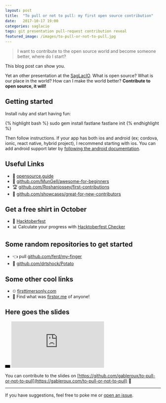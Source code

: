 ```yaml
---
layout: post
title:  "To pull or not to pull: my first open source contribution"
date:   2017-10-17 19:00
categories: saglacio
tags: git presentation pull-request contribution reveal
featured_image: /images/to-pull-or-not-to-pull.jpg
---
```


> I want to contribute to the open source world and become someone better, where do I start?

This blog post can show you.

<!-- more -->

Yet an other presentation at the [SagLacIO][saglacio]. What is open source? What is our place in the world? How can I make the world better? **Contribute to open source, it will!**

## Getting started

Install ruby and start having fun:

{% highlight bash %}
sudo gem install fastlane
fastlane init
{% endhighlight %}

Then follow instructions. If your app has both ios and android (ex; cordova, ionic, react native, hybrid project), I recommend starting with ios. You can add android support later by [following the android documentation](https://docs.fastlane.tools/getting-started/android/setup/).

## Useful Links

* 📖 [opensource.guide](https://opensource.guide/)
* 🐣 [github.com/MunGell/awesome-for-beginners](https://github.com/MunGell/awesome-for-beginners)
* 🏆 [github.com/Roshanjossey/first-contributions](https://github.com/Roshanjossey/first-contributions)
* 🔦 [github.com/showcases/great-for-new-contributors](https://github.com/showcases/great-for-new-contributors)

## Get a free shirt in October

* 🤘 [Hacktoberfest](https://hacktoberfest.digitalocean.com/)
* 📊 Calculate your progress with [Hacktoberfest Checker](https://hacktoberfest.digitalocean.com/)

## Some random repositories to get started

* 👈 pull [github.com/ferd/my-finger](https://github.com/ferd/my-finger)
* 🥔 [github.com/drtshock/Potato](https://github.com/drtshock/Potato)

## Some other cool links

* ⏲ [firsttimersonly.com](http://www.firsttimersonly.com/)
* 🥇 Find what was [firstpr.me](http://firstpr.me/) of anyone!


## Here goes the slides

<div class="responsive-iframe-wrapperr">
    <div class="responsive-iframe">
        <img class="ratio" src="/images/layout/placeholder_16x9.gif" alt="placeholder"/>
        <iframe src="https://gableroux.com/to-pull-or-not-to-pull" frameborder="0" allowfullscreen="true" mozallowfullscreen="true" webkitallowfullscreen="true"></iframe>
    </div>
</div>

You can contribute to the slides on [https://github.com/gableroux/to-pull-or-not-to-pull](https://gableroux.com/to-pull-or-not-to-pull) 🚀

---

If you have suggestions, feel free to poke me or [open an issue](https://github.com/GabLeRoux/gableroux.github.io/issues).

[saglacio]: http://saglac.io
